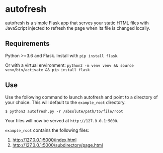 # autofresh

autofresh is a simple Flask app that serves your static HTML files with JavaScript injected to refresh the page when its file is changed locally.

## Requirements
Python >=3.6 and Flask. Install with `pip install flask`.

Or with a virtual environment: `python3 -m venv venv && source venv/bin/activate && pip install flask`

## Use
Use the following command to launch autofresh and point to a directory of your choice. This will default to the `example_root` directory.

```
$ python3 autofresh.py -r /absolute/path/to/file/root
```

Your files will now be served at `http://127.0.0.1:5000`.

`example_root` contains the following files:
1. http://127.0.0.1:5000/index.html
1. http://127.0.0.1:5000/subdirectory/page.html
